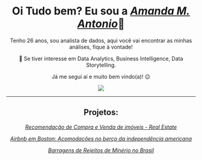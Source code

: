 
<h1 align="center">Oi Tudo bem? Eu sou a <a href="https://www.linkedin.com/in/amandamagalhaesantonio//"><i>Amanda M. Antonio</i></a>👋</h1>
<p align="center">Tenho 26 anos, sou analista de dados, aqui você vai encontrar as minhas análises, fique à vontade! 
  
<p align="center">👀 Se tiver interesse em Data Analytics, Business Intelligence, Data Storytelling. 
<p align="center">Já me segui aí e muito bem vindo(a)! 😉️</h2>
<div align="center">
<a href="https://www.linkedin.com/in/amandamagalhaesantonio/" target="_blank"><img src="https://img.shields.io/badge/-LinkedIn-%230077B5?style=for-the-badge&logo=linkedin&logoColor=white" target="_blank"></a> 

------------------------

## Projetos:
  
 <a href = "https://github.com/AmandaAntonio/RealEstate"><i> Recomendação de Compra e Venda de imóveis - Real Estate <i>
  
<a href = "https://github.com/AmandaAntonio/Analise_de_dados_Airbnb_Boston"><i> Airbnb em Boston: Acomodações no berço da independência americana<i> 

<a href = "https://github.com/AmandaAntonio/Panorama_das_Barragens_de_Minerio/blob/main/README.md"><i> Barragens de Rejeitos de Minério no Brasil <i> 
